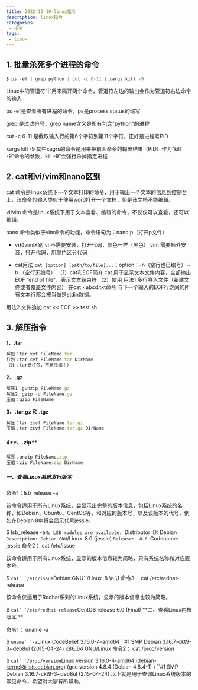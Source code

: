 ```yaml
---
title: 2022-10-10-linux指令
description: linux指令
categories:
 - 指令
tags:
 - linux
---
```


## 1. 批量杀死多个进程的命令

```javascript
$ ps -ef | grep python | cut -c 6-11 | xargs kill -9
```

Linux中的管道符“|”用来隔开两个命令，管道符左边的输出会作为管道符右边命令的输入 

ps -ef是查看所有进程的命令。ps是process status的缩写 

grep 是过滤符号，grep name含义是所有包含"python"的进程 

cut -c 6-11 是截取输入行的第6个字符到第11个字符，正好是进程号PID 

xargs kill -9 其中xagrs的命令是用来把前面命令的输出结果（PID）作为“kill -9”命令的参数，kill -9”会强行杀掉指定进程



## 2. cat和vi/vim和nano区别
cat 命令是linux系统下一个文本打印的命令，用于输出一个文本的信息到控制台上，该命令的输入类似于使用word打开一个文档，但是该文档不能编辑。

vi/vim 命令是linux系统下用于文本查看、编辑的命令，不仅仅可以查看，还可以编辑。

nano 命令类似于vim命令的功能，命令语句为：nano p（打开p文件）

* vi和vim区别
  vi 不需要安装，打开代码，颜色一样（黑色）
  vim 需要额外安装，打开代码，用颜色区分代码

* cat用法 ```cat [option] [path/to/file]...```；option：-n（空行也已编号） –b （空行无编号）
（1）cat和EOF简介
cat 用于显示文本文件内容，全部输出
EOF “end of file”，表示文本结束符
（2）使用
用法1.多行导入文件（新建文件或者覆盖文件内容）
在cat <<EOF >abcd.txt命令 与下一个输入的EOF行之间的所有文本行都会被当做是stdin数据。

用法2.文件追加
cat << EOF >> test.sh


## 3. 解压指令

**1、.tar** 

```javascript
解包：tar xvf FileName.tar
打包：tar cvf FileName.tar DirName
（注：tar是打包，不是压缩！）
```

**2、.gz**

```javascript
解压1：gunzip FileName.gz
解压2：gzip -d FileName.gz
压缩：gzip FileName
```

**3、.tar.gz 和 .tgz**

```javascript
解压：tar zxvf FileName.tar.gz
压缩：tar zcvf FileName.tar.gz DirName
```

##### 4**、.zip**

```javascript
解压：unzip FileName.zip
压缩：zip FileName.zip DirName
```


##### 一、查看Linux系统发行版本

命令1：lsb_release -a

该命令适用于所有Linux系统，会显示出完整的版本信息，包括Linux系统的名称，如Debian、Ubuntu、CentOS等，和对应的版本号，以及该版本的代号，例如在Debian 8中将会显示代号jessie。

$ lsb_release -a``No LSB modules are available. ``Distributor ID: Debian ``Description: Debian GNU``/Linux` `8.0 (jessie) ``Release:  8.0 ``Codename:  jessie 
命令2： cat /etc/issue

该命令适用于所有Linux系统，显示的版本信息较为简略，只有系统名称和对应版本号。

$ ``cat` `/etc/issue``Debian GNU``/Linux` `8 \n \1 
命令3： cat /etc/redhat-release

该命令仅适用于Redhat系列的Linux系统，显示的版本信息也较为简略。

$ ``cat` `/etc/redhat-release``CentOS release 6.0 (Final) 
**二、查看Linux内核版本
**

命令1： uname -a

$ ``uname` `-a``Linux CodeBelief 3.16.0-4-amd64 ``#1 SMP Debian 3.16.7-ckt9-3~deb8ul (2015-04-24) x86_64 GNU/Linux 
命令2： cat /proc/version

$ ``cat` `/proc/version``Linux version 3.16.0-4-amd64 (debian-kernel@lists.debian.org) (gcc version 4.8.4 (Debian 4.8.4-1) ) ``#1 SMP Debian 3.16.7-ckt9-3~deb8ul (2.15-04-24)
以上就是用于查询Linux系统版本的常见命令，希望对大家有所帮助。